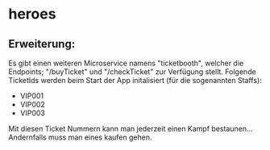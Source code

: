 # heroes
## Erweiterung:
Es gibt einen weiteren Microservice namens "ticketbooth", welcher die Endpoints; "/buyTicket" und "/checkTicket" zur Verfügung stellt.
Folgende TicketIds werden beim Start der App initalisiert (für die sogenannten Staffs):
* VIP001
* VIP002
* VIP003

Mit diesen Ticket Nummern kann man jederzeit einen Kampf bestaunen...
Andernfalls muss man eines kaufen gehen.